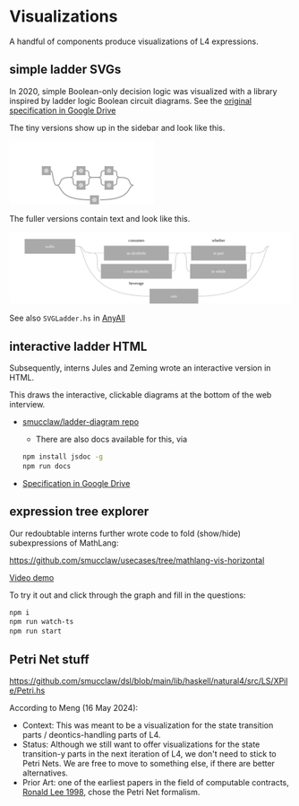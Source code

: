 # Visualizations

A handful of components produce visualizations of L4 expressions.

## simple ladder SVGs

In 2020, simple Boolean-only decision logic was visualized with a library inspired by ladder logic Boolean circuit diagrams. See the [original specification in Google Drive](https://drive.google.com/drive/folders/1y7TssfA925VuyuAt8VBaNxlRTo8KyqlS?usp=sharing)

The tiny versions show up in the sidebar and look like this.

![tiny v1 ladder diagram svg](../vis-aasvg-qualifies-tiny.svg)

The fuller versions contain text and look like this.

![full v1 ladder diagram svg](../vis-aasvg-qualifies-full.svg)

See also `SVGLadder.hs` in [AnyAll](./anyall.md)

## interactive ladder HTML

Subsequently, interns Jules and Zeming wrote an interactive version in HTML.

This draws the interactive, clickable diagrams at the bottom of the web interview.

* [smucclaw/ladder-diagram repo](https://github.com/smucclaw/ladder-diagram)
  * There are also docs available for this, via

  ```bash
  npm install jsdoc -g
  npm run docs
  ```

* [Specification in Google Drive](https://drive.google.com/drive/folders/1y7TssfA925VuyuAt8VBaNxlRTo8KyqlS?usp=sharing)

## expression tree explorer

Our redoubtable interns further wrote code to fold (show/hide) subexpressions of MathLang:

<https://github.com/smucclaw/usecases/tree/mathlang-vis-horizontal>

[Video demo](https://smucclaw.slack.com/files/U057B2P9XT2/F06CN807NC8/vid_20231230_224443_209.mp4)

To try it out and click through the graph and fill in the questions:

```bash
npm i
npm run watch-ts
npm run start
```

## Petri Net stuff

<https://github.com/smucclaw/dsl/blob/main/lib/haskell/natural4/src/LS/XPile/Petri.hs>

According to Meng (16 May 2024):

* Context: This was meant to be a visualization for the state transition parts / deontics-handling parts of L4.
* Status: Although we still want to offer visualizations for the state transition-y parts in the next iteration of L4,  we don't need to stick to Petri Nets. We are free to move to something else, if there are better alternatives.
* Prior Art: one of the earliest papers in the field of computable contracts, [Ronald Lee 1998](https://drive.google.com/file/d/1K8bZP8GphlT_YX7kR-nadVwcxNHMswTe/view?usp=drive_link), chose the Petri Net formalism.

